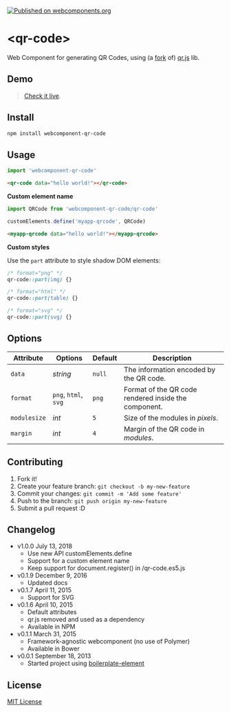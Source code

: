 [![Published on webcomponents.org](https://img.shields.io/badge/webcomponents.org-published-blue.svg)](https://www.webcomponents.org/element/webcomponent-qr-code)

# &lt;qr-code&gt;

Web Component for generating QR Codes, using (a [fork](https://github.com/educastellano/qr.js) of) [qr.js](https://github.com/lifthrasiir/qr.js) lib.

## Demo

> [Check it live](http://educastellano.github.io/qr-code/demo).

## Install

```sh
npm install webcomponent-qr-code
```

## Usage

```js
import 'webcomponent-qr-code'
```

<!--
```
<custom-element-demo>
  <template>
    <script src="demo/webcomponents-lite.js"></script>
    <script src="index.js"></script>
    <next-code-block></next-code-block>
  </template>
</custom-element-demo>
```
-->
```html
<qr-code data="hello world!"></qr-code>
```

**Custom element name**

```js
import QRCode from 'webcomponent-qr-code/qr-code'

customElements.define('myapp-qrcode', QRCode)
```

```html
<myapp-qrcode data="hello world!"></myapp-qrcode>
```

**Custom styles**

Use the `part` attribute to style shadow DOM elements:

```css
/* format="png" */
qr-code::part(img) {}

/* format="html" */
qr-code::part(table) {}

/* format="svg" */
qr-code::part(svg) {}
```


## Options

Attribute       | Options                   | Default             | Description
---             | ---                       | ---                 | ---
`data`          | *string*                  | `null`              | The information encoded by the QR code.
`format`        | `png`, `html`, `svg`      | `png`               | Format of the QR code rendered inside the component.
`modulesize`    | *int*                     | `5`                 | Size of the modules in *pixels*.
`margin`        | *int*                     | `4`                 | Margin of the QR code in *modules*.


## Contributing

1. Fork it!
2. Create your feature branch: `git checkout -b my-new-feature`
3. Commit your changes: `git commit -m 'Add some feature'`
4. Push to the branch: `git push origin my-new-feature`
5. Submit a pull request :D

## Changelog
* v1.0.0 July 13, 2018
    * Use new API customElements.define
    * Support for a custom element name
    * Keep support for document.register() in /qr-code.es5.js
* v0.1.9 December 9, 2016
    * Updated docs
* v0.1.7 April 11, 2015
    * Support for SVG
* v0.1.6 April 10, 2015
    * Default attributes
    * qr.js removed and used as a dependency
    * Available in NPM
* v0.1.1 March 31, 2015
    * Framework-agnostic webcomponent (no use of Polymer)
    * Available in Bower
* v0.0.1 September 18, 2013
    * Started project using [boilerplate-element](https://github.com/customelements/boilerplate-element)

## License

[MIT License](http://opensource.org/licenses/MIT)
